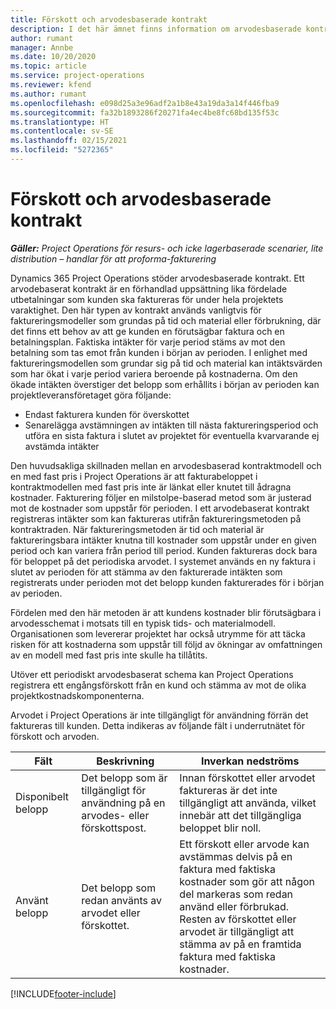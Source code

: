 ```yaml
---
title: Förskott och arvodesbaserade kontrakt
description: I det här ämnet finns information om arvodesbaserade kontrakteringsmodeller och förskott i Project Operations.
author: rumant
manager: Annbe
ms.date: 10/20/2020
ms.topic: article
ms.service: project-operations
ms.reviewer: kfend
ms.author: rumant
ms.openlocfilehash: e098d25a3e96adf2a1b8e43a19da3a14f446fba9
ms.sourcegitcommit: fa32b1893286f20271fa4ec4be8fc68bd135f53c
ms.translationtype: HT
ms.contentlocale: sv-SE
ms.lasthandoff: 02/15/2021
ms.locfileid: "5272365"
---
```

# <a name="advances-and-retainer-based-contracts"></a>Förskott och arvodesbaserade kontrakt


_**Gäller:** Project Operations för resurs- och icke lagerbaserade scenarier, lite distribution – handlar för att proforma-fakturering_

Dynamics 365 Project Operations stöder arvodesbaserade kontrakt. Ett arvodebaserat kontrakt är en förhandlad uppsättning lika fördelade utbetalningar som kunden ska faktureras för under hela projektets varaktighet. Den här typen av kontrakt används vanligtvis för faktureringsmodeller som grundas på tid och material eller förbrukning, där det finns ett behov av att ge kunden en förutsägbar faktura och en betalningsplan. Faktiska intäkter för varje period stäms av mot den betalning som tas emot från kunden i början av perioden. I enlighet med faktureringsmodellen som grundar sig på tid och material kan intäktsvärden som har ökat i varje period variera beroende på kostnaderna. Om den ökade intäkten överstiger det belopp som erhållits i början av perioden kan projektleveransföretaget göra följande:

- Endast fakturera kunden för överskottet 
- Senarelägga avstämningen av intäkten till nästa faktureringsperiod och utföra en sista faktura i slutet av projektet för eventuella kvarvarande ej avstämda intäkter

Den huvudsakliga skillnaden mellan en arvodesbaserad kontraktmodell och en med fast pris i Project Operations är att fakturabeloppet i kontraktmodellen med fast pris inte är länkat eller knutet till ådragna kostnader. Fakturering följer en milstolpe-baserad metod som är justerad mot de kostnader som uppstår för perioden. I ett arvodebaserat kontrakt registreras intäkter som kan faktureras utifrån faktureringsmetoden på kontraktraden. När faktureringsmetoden är tid och material är faktureringsbara intäkter knutna till kostnader som uppstår under en given period och kan variera från period till period. Kunden faktureras dock bara för beloppet på det periodiska arvodet. I systemet används en ny faktura i slutet av perioden för att stämma av den fakturerade intäkten som registrerats under perioden mot det belopp kunden fakturerades för i början av perioden.

Fördelen med den här metoden är att kundens kostnader blir förutsägbara i arvodesschemat i motsats till en typisk tids- och materialmodell. Organisationen som levererar projektet har också utrymme för att täcka risken för att kostnaderna som uppstår till följd av ökningar av omfattningen av en modell med fast pris inte skulle ha tillåtits.

Utöver ett periodiskt arvodesbaserat schema kan Project Operations registrera ett engångsförskott från en kund och stämma av mot de olika projektkostnadskomponenterna.

Arvodet i Project Operations är inte tillgängligt för användning förrän det faktureras till kunden. Detta indikeras av följande fält i underrutnätet för förskott och arvoden.

| Fält | Beskrivning | Inverkan nedströms |
| --- | --- | --- |
| Disponibelt belopp | Det belopp som är tillgängligt för användning på en arvodes- eller förskottspost. | Innan förskottet eller arvodet faktureras är det inte tillgängligt att använda, vilket innebär att det tillgängliga beloppet blir noll. |
| Använt belopp | Det belopp som redan använts av arvodet eller förskottet. | Ett förskott eller arvode kan avstämmas delvis på en faktura med faktiska kostnader som gör att någon del markeras som redan använd eller förbrukad. Resten av förskottet eller arvodet är tillgängligt att stämma av på en framtida faktura med faktiska kostnader. |


[!INCLUDE[footer-include](../../includes/footer-banner.md)]